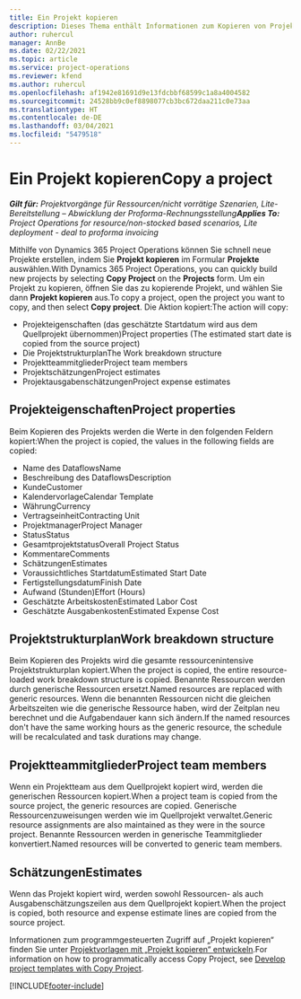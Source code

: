 ```yaml
---
title: Ein Projekt kopieren
description: Dieses Thema enthält Informationen zum Kopieren von Projekten in Dynamics 365 Project Operations.
author: ruhercul
manager: AnnBe
ms.date: 02/22/2021
ms.topic: article
ms.service: project-operations
ms.reviewer: kfend
ms.author: ruhercul
ms.openlocfilehash: af1942e81691d9e13fdcbbf68599c1a8a4004582
ms.sourcegitcommit: 24528bb9c0ef8898077cb3bc672daa211c0e73aa
ms.translationtype: HT
ms.contentlocale: de-DE
ms.lasthandoff: 03/04/2021
ms.locfileid: "5479518"
---
```

# <a name="copy-a-project"></a><span data-ttu-id="55967-103">Ein Projekt kopieren</span><span class="sxs-lookup"><span data-stu-id="55967-103">Copy a project</span></span>

<span data-ttu-id="55967-104">_**Gilt für:** Projektvorgänge für Ressourcen/nicht vorrätige Szenarien, Lite-Bereitstellung – Abwicklung der Proforma-Rechnungsstellung_</span><span class="sxs-lookup"><span data-stu-id="55967-104">_**Applies To:** Project Operations for resource/non-stocked based scenarios, Lite deployment - deal to proforma invoicing_</span></span>

<span data-ttu-id="55967-105">Mithilfe von Dynamics 365 Project Operations können Sie schnell neue Projekte erstellen, indem Sie **Projekt kopieren** im Formular **Projekte** auswählen.</span><span class="sxs-lookup"><span data-stu-id="55967-105">With Dynamics 365 Project Operations, you can quickly build new projects by selecting **Copy Project** on the **Projects** form.</span></span> <span data-ttu-id="55967-106">Um ein Projekt zu kopieren, öffnen Sie das zu kopierende Projekt, und wählen Sie dann **Projekt kopieren** aus.</span><span class="sxs-lookup"><span data-stu-id="55967-106">To copy a project, open the project you want to copy, and then select **Copy project**.</span></span> <span data-ttu-id="55967-107">Die Aktion kopiert:</span><span class="sxs-lookup"><span data-stu-id="55967-107">The action will copy:</span></span>

- <span data-ttu-id="55967-108">Projekteigenschaften (das geschätzte Startdatum wird aus dem Quellprojekt übernommen)</span><span class="sxs-lookup"><span data-stu-id="55967-108">Project properties (The estimated start date is copied from the source project)</span></span>
- <span data-ttu-id="55967-109">Die Projektstrukturplan</span><span class="sxs-lookup"><span data-stu-id="55967-109">The Work breakdown structure</span></span>
- <span data-ttu-id="55967-110">Projektteammitglieder</span><span class="sxs-lookup"><span data-stu-id="55967-110">Project team members</span></span>
- <span data-ttu-id="55967-111">Projektschätzungen</span><span class="sxs-lookup"><span data-stu-id="55967-111">Project estimates</span></span>
- <span data-ttu-id="55967-112">Projektausgabenschätzungen</span><span class="sxs-lookup"><span data-stu-id="55967-112">Project expense estimates</span></span>

## <a name="project-properties"></a><span data-ttu-id="55967-113">Projekteigenschaften</span><span class="sxs-lookup"><span data-stu-id="55967-113">Project properties</span></span>

<span data-ttu-id="55967-114">Beim Kopieren des Projekts werden die Werte in den folgenden Feldern kopiert:</span><span class="sxs-lookup"><span data-stu-id="55967-114">When the project is copied, the values in the following fields are copied:</span></span>

- <span data-ttu-id="55967-115">Name des Dataflows</span><span class="sxs-lookup"><span data-stu-id="55967-115">Name</span></span>
- <span data-ttu-id="55967-116">Beschreibung des Dataflows</span><span class="sxs-lookup"><span data-stu-id="55967-116">Description</span></span>
- <span data-ttu-id="55967-117">Kunde</span><span class="sxs-lookup"><span data-stu-id="55967-117">Customer</span></span>
- <span data-ttu-id="55967-118">Kalendervorlage</span><span class="sxs-lookup"><span data-stu-id="55967-118">Calendar Template</span></span>
- <span data-ttu-id="55967-119">Währung</span><span class="sxs-lookup"><span data-stu-id="55967-119">Currency</span></span>
- <span data-ttu-id="55967-120">Vertragseinheit</span><span class="sxs-lookup"><span data-stu-id="55967-120">Contracting Unit</span></span>
- <span data-ttu-id="55967-121">Projektmanager</span><span class="sxs-lookup"><span data-stu-id="55967-121">Project Manager</span></span>
- <span data-ttu-id="55967-122">Status</span><span class="sxs-lookup"><span data-stu-id="55967-122">Status</span></span>
- <span data-ttu-id="55967-123">Gesamtprojektstatus</span><span class="sxs-lookup"><span data-stu-id="55967-123">Overall Project Status</span></span>
- <span data-ttu-id="55967-124">Kommentare</span><span class="sxs-lookup"><span data-stu-id="55967-124">Comments</span></span>
- <span data-ttu-id="55967-125">Schätzungen</span><span class="sxs-lookup"><span data-stu-id="55967-125">Estimates</span></span>
- <span data-ttu-id="55967-126">Voraussichtliches Startdatum</span><span class="sxs-lookup"><span data-stu-id="55967-126">Estimated Start Date</span></span>
- <span data-ttu-id="55967-127">Fertigstellungsdatum</span><span class="sxs-lookup"><span data-stu-id="55967-127">Finish Date</span></span>
- <span data-ttu-id="55967-128">Aufwand (Stunden)</span><span class="sxs-lookup"><span data-stu-id="55967-128">Effort (Hours)</span></span>
- <span data-ttu-id="55967-129">Geschätzte Arbeitskosten</span><span class="sxs-lookup"><span data-stu-id="55967-129">Estimated Labor Cost</span></span>
- <span data-ttu-id="55967-130">Geschätzte Ausgabenkosten</span><span class="sxs-lookup"><span data-stu-id="55967-130">Estimated Expense Cost</span></span>

## <a name="work-breakdown-structure"></a><span data-ttu-id="55967-131">Projektstrukturplan</span><span class="sxs-lookup"><span data-stu-id="55967-131">Work breakdown structure</span></span>

<span data-ttu-id="55967-132">Beim Kopieren des Projekts wird die gesamte ressourcenintensive Projektstrukturplan kopiert.</span><span class="sxs-lookup"><span data-stu-id="55967-132">When the project is copied, the entire resource-loaded work breakdown structure is copied.</span></span> <span data-ttu-id="55967-133">Benannte Ressourcen werden durch generische Ressourcen ersetzt.</span><span class="sxs-lookup"><span data-stu-id="55967-133">Named resources are replaced with generic resources.</span></span> <span data-ttu-id="55967-134">Wenn die benannten Ressourcen nicht die gleichen Arbeitszeiten wie die generische Ressource haben, wird der Zeitplan neu berechnet und die Aufgabendauer kann sich ändern.</span><span class="sxs-lookup"><span data-stu-id="55967-134">If the named resources don't have the same working hours as the generic resource, the schedule will be recalculated and task durations may change.</span></span>

## <a name="project-team-members"></a><span data-ttu-id="55967-135">Projektteammitglieder</span><span class="sxs-lookup"><span data-stu-id="55967-135">Project team members</span></span>

<span data-ttu-id="55967-136">Wenn ein Projektteam aus dem Quellprojekt kopiert wird, werden die generischen Ressourcen kopiert.</span><span class="sxs-lookup"><span data-stu-id="55967-136">When a project team is copied from the source project, the generic resources are copied.</span></span> <span data-ttu-id="55967-137">Generische Ressourcenzuweisungen werden wie im Quellprojekt verwaltet.</span><span class="sxs-lookup"><span data-stu-id="55967-137">Generic resource assignments are also maintained as they were in the source project.</span></span> <span data-ttu-id="55967-138">Benannte Ressourcen werden in generische Teammitglieder konvertiert.</span><span class="sxs-lookup"><span data-stu-id="55967-138">Named resources will be converted to generic team members.</span></span>

## <a name="estimates"></a><span data-ttu-id="55967-139">Schätzungen</span><span class="sxs-lookup"><span data-stu-id="55967-139">Estimates</span></span>

<span data-ttu-id="55967-140">Wenn das Projekt kopiert wird, werden sowohl Ressourcen- als auch Ausgabenschätzungszeilen aus dem Quellprojekt kopiert.</span><span class="sxs-lookup"><span data-stu-id="55967-140">When the project is copied, both resource and expense estimate lines are copied from the source project.</span></span> 

<span data-ttu-id="55967-141">Informationen zum programmgesteuerten Zugriff auf „Projekt kopieren“ finden Sie unter [Projektvorlagen mit „Projekt kopieren“ entwickeln](dev-copy-project.md).</span><span class="sxs-lookup"><span data-stu-id="55967-141">For information on how to programmatically access Copy Project, see [Develop project templates with Copy Project](dev-copy-project.md).</span></span>


[!INCLUDE[footer-include](../includes/footer-banner.md)]
